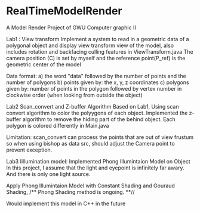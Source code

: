 # RealTimeModelRender
A Model Render Project of GWU Computer graphic II


Lab1 : View transform 
Implement a system to read in a geometric data of a polygonal object and display view transform view of the model,
also includes rotation and backfacing culling features in ViewTransform.java
The camera position (C) is set by myself and the reference point(P_ref) is the geometric center of the model

Data format:
a) the word "data" followed by the number of points and the number of polygons
b) points given by: the x, y, z coordinates
c) polygons given by: number of points in the polygon followed by vertex number in
clockwise order (when looking from outside the object)

Lab2 Scan_convert and Z-buffer Algorithm
Based on Lab1, Using scan convert algorithm to color the polyygons of each object.
Implemented the z-buffer algorithm to remove the hiding part of the behind object.
Each polygon is colored differently in Main.java

Limitation: scan_convert can process the points that are out of view frustum
so when using bishop as data src, should adjust the Camera point to prevent exception.

Lab3 Iillumination model:
Implemented Phong Illumintaion Model on Object
In this project, I assume  that the light and eyepoint is infinitely far awary.
And there is only one light source.

Apply Phong Illumintaion Model with Constant Shading and Gouraud Shading,
/** Phong Shading method is ongoing. **//

Would implement this model in C++ in the future

